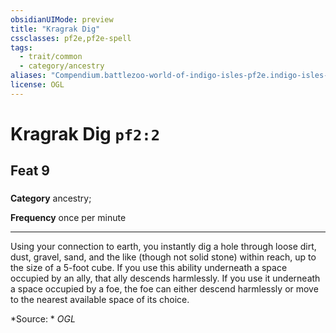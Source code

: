 ```yaml
---
obsidianUIMode: preview
title: "Kragrak Dig"
cssclasses: pf2e,pf2e-spell
tags:
  - trait/common
  - category/ancestry
aliases: "Compendium.battlezoo-world-of-indigo-isles-pf2e.indigo-isles-feats.Item.dbMV0Attnnih7y05"
license: OGL
---
```

# Kragrak Dig `pf2:2`
## Feat 9
### 

**Category** ancestry; 




**Frequency** once per minute

* * *

Using your connection to earth, you instantly dig a hole through loose dirt, dust, gravel, sand, and the like (though not solid stone) within reach, up to the size of a 5-foot cube. If you use this ability underneath a space occupied by an ally, that ally descends harmlessly. If you use it underneath a space occupied by a foe, the foe can either descend harmlessly or move to the nearest available space of its choice.

*Source: *
*OGL*